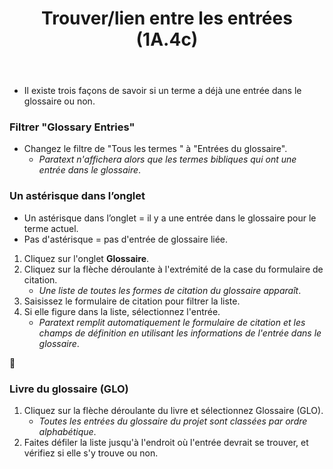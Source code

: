 ﻿---
title: Trouver/lien entre les entrées (1A.4c)
---
-  Il existe trois façons de savoir si un terme a déjà une entrée dans le glossaire ou non.

### Filtrer "Glossary Entries"

-  Changez le filtre de "Tous les termes " à "Entrées du glossaire".
    -  *Paratext n'affichera alors que les termes bibliques qui ont une entrée dans le glossaire*.

### Un astérisque dans l’onglet

-  Un astérisque dans l’onglet = il y a une entrée dans le glossaire pour le terme actuel.
-  Pas d'astérisque = pas d'entrée de glossaire liée.
1.  Cliquez sur l'onglet **Glossaire**.
1.  Cliquez sur la flèche déroulante à l'extrémité de la case du formulaire de citation.
     -  *Une liste de toutes les formes de citation du glossaire apparaît*.
1.  Saisissez le formulaire de citation pour filtrer la liste.
1.  Si elle figure dans la liste, sélectionnez l'entrée.
     -  *Paratext remplit automatiquement le formulaire de citation et les champs de définition en utilisant les informations de l'entrée dans le glossaire*.

📄

### Livre du glossaire (GLO)

1.  Cliquez sur la flèche déroulante du livre et sélectionnez Glossaire (GLO).
     -   *Toutes les entrées du glossaire du projet sont classées par ordre alphabétique*.
1.  Faites défiler la liste jusqu'à l'endroit où l'entrée devrait se trouver, et vérifiez si elle s'y trouve ou non.


